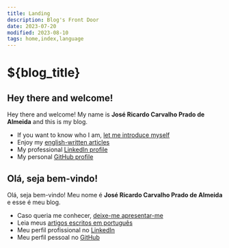 ```yaml
---
title: Landing
description: Blog's Front Door
date: 2023-07-20
modified: 2023-08-10
tags: home,index,language
---
```

# ${blog_title}

## <span class="fi fi-us"></span> Hey there and welcome!
<i class="fa-solid fa-user-astronaut"></i>  Hey there and welcome!
My name is **José Ricardo Carvalho Prado de Almeida** and this is my blog.

- <i class="fa-regular fa-newspaper"></i> If you want to know who I am, [let me introduce myself](en-us/about.html "Just who is this crazy person?")
- <i class="fa-regular fa-address-card"></i> Enjoy my [english-written articles](en-us/articles.html "Articles written only in the english language")
- <i class="fa-brands fa-linkedin"></i> My professional [LinkedIn profile](https://www.linkedin.com/in/jos%C3%A9-ricardo-prado-de-almeida "LinkedIn Profile")
- <i class="fa-brands fa-github"></i> My personal [GitHub profile](https://github.com/zeh-almeida "GitHub Profile")

## <span class="fi fi-br"></span> Olá, seja bem-vindo!
<i class="fa-solid fa-user-astronaut"></i>  Olá, seja bem-vindo!
Meu nome é **José Ricardo Carvalho Prado de Almeida** e esse é meu blog.

- <i class="fa-regular fa-newspaper"></i> Caso queria me conhecer, [deixe-me apresentar-me](pt-br/about.html "Quem é esse doido?")
- <i class="fa-regular fa-address-card"></i> Leia meus [artigos escritos em português](pt-br/articles.html "Artigos escritos apenas em português brasileiro")
- <i class="fa-brands fa-linkedin"></i> Meu perfil profissional no [LinkedIn](https://www.linkedin.com/in/jos%C3%A9-ricardo-prado-de-almeida "Perfil do LinkedIn")
- <i class="fa-brands fa-github"></i> Meu perfil pessoal no [GitHub](https://github.com/zeh-almeida "Perfil do GitHub")
